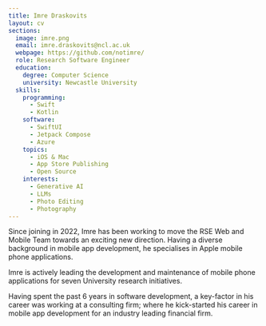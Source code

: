 ```yaml
---
title: Imre Draskovits
layout: cv
sections:
  image: imre.png
  email: imre.draskovits@ncl.ac.uk
  webpage: https://github.com/notimre/
  role: Research Software Engineer
  education:
    degree: Computer Science
    university: Newcastle University
  skills:
    programming:
      - Swift
	  - Kotlin
    software:
      - SwiftUI
      - Jetpack Compose
	  - Azure
    topics:
      - iOS & Mac
      - App Store Publishing
      - Open Source
    interests:
      - Generative AI
	  - LLMs
      - Photo Editing
      - Photography
---
```


Since joining in 2022, Imre has been working to move the RSE Web and Mobile Team towards an exciting new direction. Having a diverse background in mobile app development, he specialises in Apple mobile phone applications.

Imre is actively leading the development and maintenance of mobile phone applications for seven University research initiatives.

Having spent the past 6 years in software development, a key-factor in his career was working at a consulting firm; where he kick-started his career in mobile app development for an industry leading financial firm.

